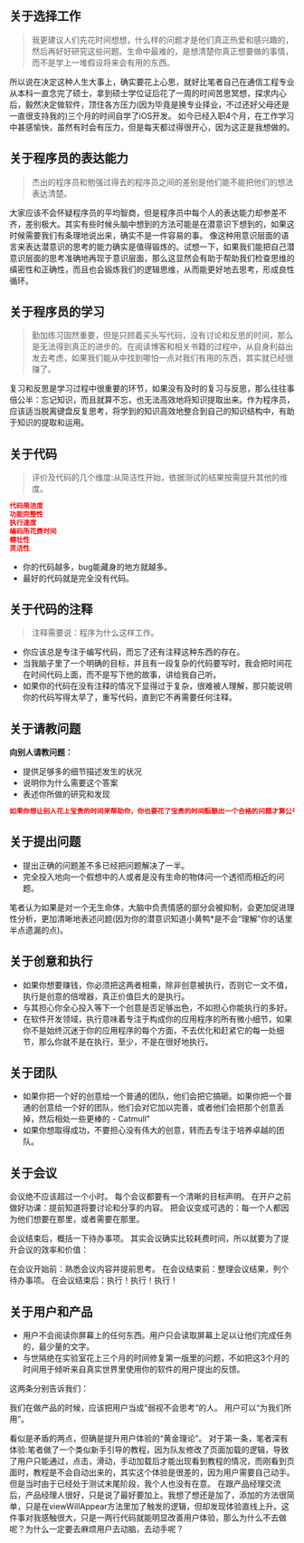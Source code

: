 关于选择工作
---
>我更建议人们先花时间想想，什么样的问题才是他们真正热爱和感兴趣的，然后再好好研究这些问题。生命中最难的，是想清楚你真正想要做的事情，而不是学上一堆假设将来会有用的东西。

所以说在决定这种人生大事上，确实要花上心思，就好比笔者自己在通信工程专业从本科一直念完了硕士，拿到硕士学位证后花了一周的时间苦思冥想，探求内心后，毅然决定做软件，顶住各方压力(因为毕竟是换专业择业，不过还好父母还是一直很支持我的)三个月的时间自学了iOS开发。
如今已经入职4个月，在工作学习中甚感愉快，虽然有时会有压力，但是每天都过得很开心，因为这正是我想做的。

关于程序员的表达能力
---
>杰出的程序员和勉强过得去的程序员之间的差别是他们能不能把他们的想法表达清楚。

大家应该不会怀疑程序员的平均智商，但是程序员中每个人的表达能力却参差不齐，差别极大。其实有些时候头脑中想到的方法可能是在潜意识下想到的，如果这时候需要我们有条理地说出来，确实不是一件容易的事。
像这种用意识层面的语言来表达潜意识的思考的能力确实是值得锻炼的。试想一下，如果我们能把自己潜意识层面的思考准确地再现于意识层面，那么这显然会有助于帮助我们检查思维的缜密性和正确性，而且也会锻炼我们的逻辑思维，从而能更好地去思考，形成良性循环。

关于程序员的学习
---
>勤加练习固然重要，但是只顾着买头写代码，没有讨论和反思的时间，那么是无法得到真正的进步的。在阅读博客和相关书籍的过程中，从自身利益出发去考虑，如果我们能从中找到哪怕一点对我们有用的东西，其实就已经很赚了。

复习和反思是学习过程中很重要的环节，如果没有及时的复习与反思，那么往往事倍公半：忘记知识，而且就算不忘，也无法高效地将知识提取出来。作为程序员，应该适当脱离键盘反复思考，将学到的知识高效地整合到自己的知识结构中，有助于知识的提取和运用。

关于代码
---
>评价及代码的几个维度:从简洁性开始，依据测试的结果按需提升其他的维度。

```json
代码简洁度
功能完整性
执行速度
编码所花费时间
健壮性
灵活性
```

- 你的代码越多，bug能藏身的地方就越多。
- 最好的代码就是完全没有代码。


关于代码的注释
---
>注释需要说：程序为什么这样工作。

- 你应该总是专注于编写代码，而忘了还有注释这种东西的存在。
- 当我脑子里了一个明确的目标，并且有一段复杂的代码要写时，我会把时间花在时间代码上面，而不是写下他的故事，讲给我自己听。
- 如果你的代码在没有注释的情况下显得过于复杂，很难被人理解，那只能说明你的代码写得太早了，重写代码，直到它不再需要任何注释。


关于请教问题
---

**向别人请教问题：**

- 提供足够多的细节描述发生的状况
- 说明你为什么需要这个答案
- 表述你所做的研究和发现

```json
如果你想让别人花上宝贵的时间来帮助你，你也要花了宝贵的时间酝酿出一个合格的问题才算公平。
```

关于提出问题
---

- 提出正确的问题差不多已经把问题解决了一半。
- 完全投入地向一个假想中的人或者是没有生命的物体问一个透彻而相近的问题。


笔者认为如果是对一个无生命体，大脑中负责情感的部分会被抑制，会更加促进理性分析，更加清晰地表述问题(因为你的潜意识知道小黄鸭*是不会“理解”你的话里半点遗漏的点)。

关于创意和执行
---

- 如果你想要赚钱，你必须把这两者相乘，除非创意被执行，否则它一文不值，执行是创意的倍增器，真正价值巨大的是执行。
- 与其担心你全心投入等下一个创意是否足够出色，不如担心你能执行的多好。
- 在软件开发领域，执行意味着专注于构成你的应用程序的所有微小细节，如果你不是始终沉迷于你的应用程序的每个方面，不去优化和赶紧它的每一处细节，那么你就不是在执行，至少，不是在很好地执行。



关于团队
---

- 如果你把一个好的创意给一个普通的团队，他们会把它搞砸。如果你把一个普通的创意给一个好的团队，他们会对它加以完善，或者他们会把那个创意丢掉，然后相处一些更棒的 - Catmull"
- 如果你想取得成功，不要担心没有伟大的创意，转而去专注于培养卓越的团队。



关于会议
---

会议绝不应该超过一个小时。
每个会议都要有一个清晰的目标声明。
在开户之前做好功课：提前知道将要讨论和分享的内容。
把会议变成可选的：每一个人都因为他们想要在那里，或者需要在那里。

会议结束后，概括一下待办事项。
其实会议确实比较耗费时间，所以就要为了提升会议的效率和价值：

在会议开始前：熟悉会议内容并提前思考。
在会议结束前：整理会议结果，列个待办事项。
在会议结束后：执行！执行！执行！


关于用户和产品
---

- 用户不会阅读你屏幕上的任何东西。用户只会读取屏幕上足以让他们完成任务的，最少量的文字。
- 与世隔绝在实验室花上三个月的时间修复第一版里的问题，不如把这3个月的时间用于倾听来自真实世界里使用你的软件的用户提出的反馈。


这两条分别告诉我们：

我们在做产品的时候，应该把用户当成“弱视不会思考”的人。
用户可以“为我们所用”。

看似是矛盾的两点，但确是提升用户体验的“黄金理论”。
对于第一条，笔者深有体验:笔者做了一个类似新手引导的教程，因为队友修改了页面加载的逻辑，导致了用户只能通过，点击，滑动，手动加载后才能出现看到教程的情况，而刚看到页面时，教程是不会自动出来的，其实这个体验是很差的，因为用户需要自己动手。但是当时由于已经处于测试末尾阶段，我个人也没有在意。
在跟产品经理交流后，产品经理人很好，只是说了最好要加上。我想了想还是加了，添加的方法很简单，只是在viewWillAppear方法里加了触发的逻辑，但却发现体验直线上升。这件事对我感触很大，只是一两行代码就能明显改善用户体验，那么为什么不去做呢？为什么一定要去麻烦用户去动脑，去动手呢？


